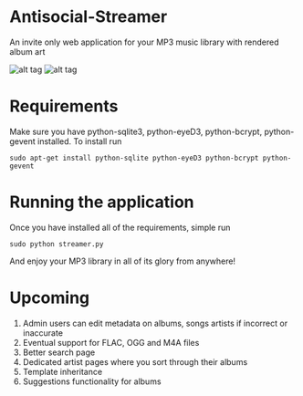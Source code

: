Antisocial-Streamer
===================

An invite only web application for your MP3 music library with rendered album art

![alt tag](http://i1306.photobucket.com/albums/s570/david4shure/streamer_zps7f8a29ea.png)
![alt tag](http://i1306.photobucket.com/albums/s570/david4shure/request_zps1086c497.png)


Requirements
============

Make sure you have python-sqlite3, python-eyeD3, python-bcrypt, python-gevent installed.
  To install run 
```shell
sudo apt-get install python-sqlite python-eyeD3 python-bcrypt python-gevent
```

Running the application
=======================

Once you have installed all of the requirements, simple run 
```shell
sudo python streamer.py
```

And enjoy your MP3 library in all of its glory from anywhere!


Upcoming
========

1. Admin users can edit metadata on albums, songs artists if incorrect or inaccurate
2. Eventual support for FLAC, OGG and M4A files
3. Better search page
4. Dedicated artist pages where you sort through their albums
5. Template inheritance
6. Suggestions functionality for albums
